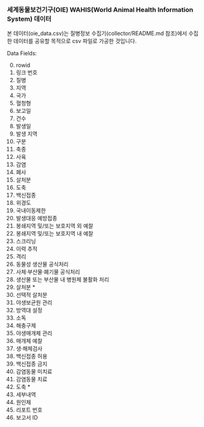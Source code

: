 ### 세계동물보건기구(OIE) WAHIS(World Animal Health Information System) 데이터



본 데이터(oie_data.csv)는 질병정보 수집기(collector/README.md 참조)에서 수집한 데이터를 공유할 목적으로 csv 파일로 가공한 것입니다.



Data Fields:

0. rowid
1. 링크 번호
2. 질병
3. 지역
4. 국가
5. 혈청형
6. 보고일
7. 건수
8. 발생일
9. 발생 지역
10. 구분
11. 축종
12. 사육
13. 감염
14. 폐사
15. 살처분
16. 도축
17. 백신접종
18. 위경도
19. 국내이동제한
20. 발생대응 예방접종
21. 봉쇄지역 및/또는 보호지역 외 예찰
22. 봉쇄지역 및/또는 보호지역 내 예찰
23. 스크리닝
24. 이력 추적
25. 격리
26. 동물성 생산물 공식처리
27. 사체·부산물·폐기물 공식처리
28. 생산물 또는 부산물 내 병원체 불활화 처리
29. 살처분 *
30. 선택적 살처분
31. 야생보균원 관리
32. 방역대 설정
33. 소독
34. 해충구제
35. 야생매개체 관리
36. 매개체 예찰
37. 생·해체검사
38. 백신접종 허용
39. 백신접종 금지
40. 감염동물 미치료
41. 감염동물 치료
42. 도축 *
43. 세부내역
44. 원인체
45. 리포트 번호
46. 보고서 ID





